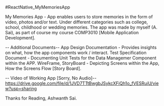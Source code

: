 #ReactNative_MyMemoriesApp

My Memories App - App enables users to store memories in the form of video, photos and/or text. Under different categories such as college, school, childhood or wedding memories. The app was made by myself (A. Sai), as part of course my course COMP3010 [Mobile Application Development]. 

-- Additional Documents--
App Design Documentation  - Provides insights on what, how the app components work / interact.
Test Specification Document - Documenting Unit Tests for the Data Managemer Component within the APP.
WireFrame, StoryBoard - Depicting Screens within the App, How the Screens Flow [Story Board].

-- Video of Working App [Sorry, No Audio]--
https://drive.google.com/file/d/1JVD7TTtBwgbJSykcXFiQh1o_fVESRuiU/view?usp=sharing



Thanks for Reading,
Ashwanth Sai.
